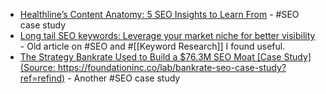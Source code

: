 - [Healthline’s Content Anatomy: 5 SEO Insights to Learn From](https://ahrefs.com/blog/healthline-seo-case-study/) - #SEO case study
- [Long tail SEO keywords: Leverage your market niche for better visibility](https://www.wix.com/seo/learn/resource/long-tail-seo-keywords-for-better-visibility) - Old article  on #SEO and #[[Keyword Research]] I found useful.
- [The Strategy Bankrate Used to Build a $76.3M SEO Moat [Case Study] (Source: https://foundationinc.co/lab/bankrate-seo-case-study?ref=refind)](https://foundationinc.co/lab/bankrate-seo-case-study) - Another #SEO case study